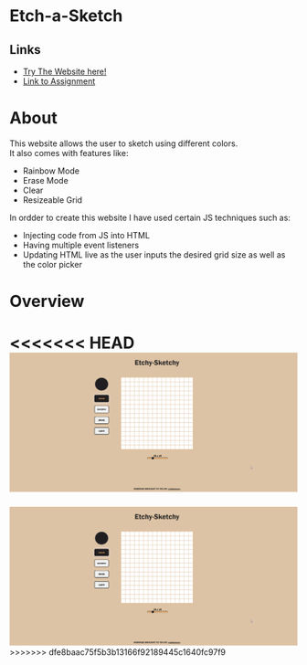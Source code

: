# Etch-a-Sketch

## Links
* [Try The Website here!](https://madspecco.github.io/etchy-sketchy/)
* [Link to Assignment](https://github.com/madspecco/etchy-sketchy)

# About
This website allows the user to sketch using different colors. \
It also comes with features like:
- Rainbow Mode
- Erase Mode
- Clear
- Resizeable Grid

In ordder to create this website I have used certain JS techniques such as:
- Injecting code from JS into HTML
- Having multiple event listeners
- Updating HTML live as the user inputs the desired grid size as well as the color picker

# Overview
<<<<<<< HEAD
<img src="./images/preview.png">
=======
<img src="./preview.png">
>>>>>>> dfe8baac75f5b3b13166f92189445c1640fc97f9
